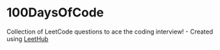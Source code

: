 # 100DaysOfCode
Collection of LeetCode questions to ace the coding interview! - Created using [LeetHub](https://github.com/QasimWani/LeetHub)
